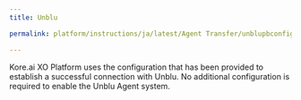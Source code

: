 ```yaml
---
title: Unblu

permalink: platform/instructions/ja/latest/Agent Transfer/unblupbconfig

---
```


<container>

Kore.ai XO Platform uses the configuration that has been provided to establish a successful connection with Unblu. No additional configuration is required to enable the Unblu Agent system.

</container>
